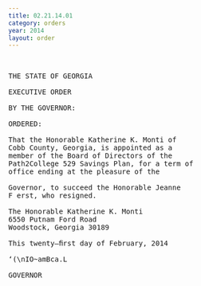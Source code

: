 ```yaml
---
title: 02.21.14.01
category: orders
year: 2014
layout: order
---
```


<pre> 

THE STATE OF GEORGIA

EXECUTIVE ORDER

BY THE GOVERNOR:

ORDERED:

That the Honorable Katherine K. Monti of
Cobb County, Georgia, is appointed as a
member of the Board of Directors of the
Path2College 529 Savings Plan, for a term of
office ending at the pleasure of the

Governor, to succeed the Honorable Jeanne
F erst, who resigned.

The Honorable Katherine K. Monti
6550 Putnam Ford Road
Woodstock, Georgia 30189

This twenty—ﬁrst day of February, 2014

‘(\nIO~amBca.L

GOVERNOR

</pre>
